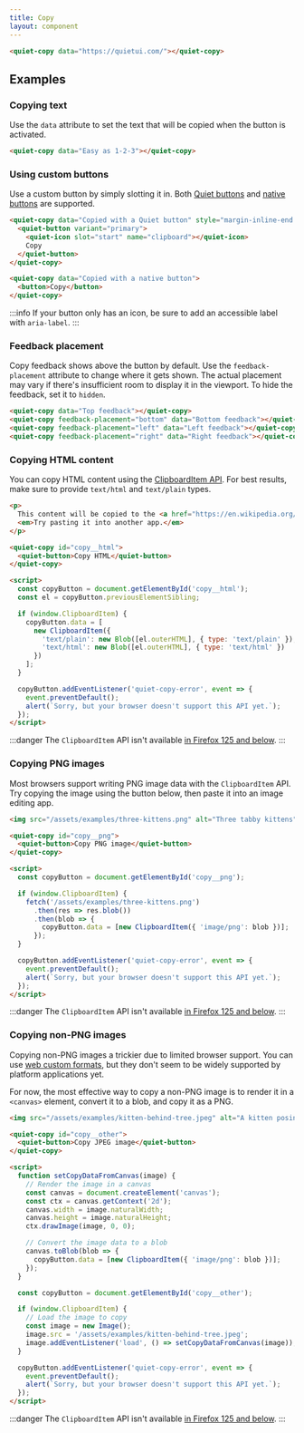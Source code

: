 ```yaml
---
title: Copy
layout: component
---
```


```html {.example}
<quiet-copy data="https://quietui.com/"></quiet-copy>
```

## Examples

### Copying text

Use the `data` attribute to set the text that will be copied when the button is activated.

```html {.example}
<quiet-copy data="Easy as 1-2-3"></quiet-copy>
```

### Using custom buttons

Use a custom button by simply slotting it in. Both [Quiet buttons](/docs/components/button) and [native buttons](https://developer.mozilla.org/en-US/docs/Web/HTML/Element/button) are supported.

```html {.example}
<quiet-copy data="Copied with a Quiet button" style="margin-inline-end: 0.5rem;">
  <quiet-button variant="primary">
    <quiet-icon slot="start" name="clipboard"></quiet-icon>
    Copy
  </quiet-button>
</quiet-copy>

<quiet-copy data="Copied with a native button">
  <button>Copy</button>
</quiet-copy>
```

:::info
If your button only has an icon, be sure to add an accessible label with `aria-label`.
:::

### Feedback placement

Copy feedback shows above the button by default. Use the `feedback-placement` attribute to change where it gets shown. The actual placement may vary if there's insufficient room to display it in the viewport. To hide the feedback, set it to `hidden`.

```html {.example}
<quiet-copy data="Top feedback"></quiet-copy>
<quiet-copy feedback-placement="bottom" data="Bottom feedback"></quiet-copy>
<quiet-copy feedback-placement="left" data="Left feedback"></quiet-copy>
<quiet-copy feedback-placement="right" data="Right feedback"></quiet-copy>
```

### Copying HTML content

You can copy HTML content using the [ClipboardItem API](https://developer.mozilla.org/en-US/docs/Web/API/ClipboardItem). For best results, make sure to provide `text/html` and `text/plain` types.

```html {.example}
<p>
  This content will be copied to the <a href="https://en.wikipedia.org/wiki/Clipboard_(computing)" target="_blank">clipboard</a>. 
  <em>Try pasting it into another app.</em>
</p>

<quiet-copy id="copy__html">
  <quiet-button>Copy HTML</quiet-button>
</quiet-copy>

<script>
  const copyButton = document.getElementById('copy__html');
  const el = copyButton.previousElementSibling;

  if (window.ClipboardItem) {
    copyButton.data = [
      new ClipboardItem({
        'text/plain': new Blob([el.outerHTML], { type: 'text/plain' }),
        'text/html': new Blob([el.outerHTML], { type: 'text/html' })
      })
    ];
  }

  copyButton.addEventListener('quiet-copy-error', event => {
    event.preventDefault();
    alert(`Sorry, but your browser doesn't support this API yet.`);
  });
</script>
```

:::danger
The `ClipboardItem` API isn't available [in Firefox 125 and below](https://caniuse.com/mdn-api_clipboarditem).
:::

### Copying PNG images

Most browsers support writing PNG image data with the `ClipboardItem` API. Try copying the image using the button below, then paste it into an image editing app.

```html {.example}
<img src="/assets/examples/three-kittens.png" alt="Three tabby kittens" style="width: 200px; margin-block-end: 1rem;">

<quiet-copy id="copy__png">
  <quiet-button>Copy PNG image</quiet-button>
</quiet-copy>

<script>
  const copyButton = document.getElementById('copy__png');

  if (window.ClipboardItem) {
    fetch('/assets/examples/three-kittens.png')
      .then(res => res.blob())
      .then(blob => {
        copyButton.data = [new ClipboardItem({ 'image/png': blob })];
      });
  }

  copyButton.addEventListener('quiet-copy-error', event => {
    event.preventDefault();
    alert(`Sorry, but your browser doesn't support this API yet.`);
  });
</script>
```

:::danger
The `ClipboardItem` API isn't available [in Firefox 125 and below](https://caniuse.com/mdn-api_clipboarditem).
:::

### Copying non-PNG images

Copying non-PNG images a trickier due to limited browser support. You can use [web custom formats](https://developer.chrome.com/blog/web-custom-formats-for-the-async-clipboard-api), but they don't seem to be widely supported by platform applications yet.

For now, the most effective way to copy a non-PNG image is to render it in a `<canvas>` element, convert it to a blob, and copy it as a PNG.

```html {.example}
<img src="/assets/examples/kitten-behind-tree.jpeg" alt="A kitten posing behind a tree" style="width: 200px; margin-block-end: 1rem;">

<quiet-copy id="copy__other">
  <quiet-button>Copy JPEG image</quiet-button>
</quiet-copy>

<script>
  function setCopyDataFromCanvas(image) {
    // Render the image in a canvas
    const canvas = document.createElement('canvas');
    const ctx = canvas.getContext('2d');
    canvas.width = image.naturalWidth;
    canvas.height = image.naturalHeight;
    ctx.drawImage(image, 0, 0);

    // Convert the image data to a blob
    canvas.toBlob(blob => {
      copyButton.data = [new ClipboardItem({ 'image/png': blob })];
    });
  }

  const copyButton = document.getElementById('copy__other');

  if (window.ClipboardItem) {
    // Load the image to copy
    const image = new Image();
    image.src = '/assets/examples/kitten-behind-tree.jpeg';
    image.addEventListener('load', () => setCopyDataFromCanvas(image));
  }

  copyButton.addEventListener('quiet-copy-error', event => {
    event.preventDefault();
    alert(`Sorry, but your browser doesn't support this API yet.`);
  });
</script>
```

:::danger
The `ClipboardItem` API isn't available [in Firefox 125 and below](https://caniuse.com/mdn-api_clipboarditem).
:::
